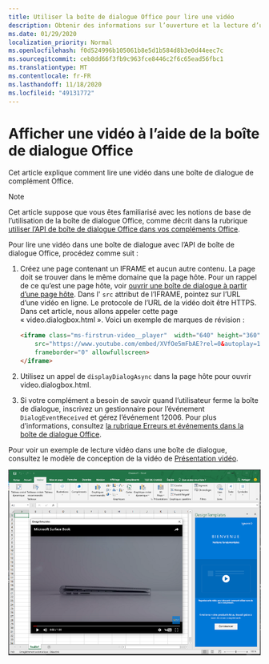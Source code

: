```yaml
---
title: Utiliser la boîte de dialogue Office pour lire une vidéo
description: Obtenir des informations sur l’ouverture et la lecture d’une vidéo dans la boîte de dialogue Office
ms.date: 01/29/2020
localization_priority: Normal
ms.openlocfilehash: f0d524996b105061b8e5d1b584d8b3e0d44eec7c
ms.sourcegitcommit: ceb8dd66f3fb9c963fce8446c2f6c65ead56fbc1
ms.translationtype: MT
ms.contentlocale: fr-FR
ms.lasthandoff: 11/18/2020
ms.locfileid: "49131772"
---
```

# <a name="use-the-office-dialog-box-to-show-a-video"></a>Afficher une vidéo à l’aide de la boîte de dialogue Office

Cet article explique comment lire une vidéo dans une boîte de dialogue de complément Office.

> [!NOTE]
> Cet article suppose que vous êtes familiarisé avec les notions de base de l’utilisation de la boîte de dialogue Office, comme décrit dans la rubrique [utiliser l’API de boîte de dialogue Office dans vos compléments Office](dialog-api-in-office-add-ins.md).

Pour lire une vidéo dans une boîte de dialogue avec l’API de boîte de dialogue Office, procédez comme suit :

1. Créez une page contenant un IFRAME et aucun autre contenu. La page doit se trouver dans le même domaine que la page hôte. Pour un rappel de ce qu’est une page hôte, voir [ouvrir une boîte de dialogue à partir d’une page hôte](dialog-api-in-office-add-ins.md#open-a-dialog-box-from-a-host-page). Dans l' `src` attribut de l’IFRAME, pointez sur l’URL d’une vidéo en ligne. Le protocole de l’URL de la vidéo doit être HTTPS. Dans cet article, nous allons appeler cette page « video.dialogbox.html ». Voici un exemple de marques de révision :

    ```HTML
    <iframe class="ms-firstrun-video__player"  width="640" height="360"
        src="https://www.youtube.com/embed/XVfOe5mFbAE?rel=0&autoplay=1"
        frameborder="0" allowfullscreen>
    </iframe>
    ```

2. Utilisez un appel de `displayDialogAsync` dans la page hôte pour ouvrir video.dialogbox.html.
3. Si votre complément a besoin de savoir quand l’utilisateur ferme la boîte de dialogue, inscrivez un gestionnaire pour l’événement `DialogEventReceived` et gérez l’événement 12006. Pour plus d’informations, consultez [la rubrique Erreurs et événements dans la boîte de dialogue Office](dialog-handle-errors-events.md).

Pour voir un exemple de lecture vidéo dans une boîte de dialogue, consultez le modèle de conception de la vidéo de [Présentation vidéo](../design/first-run-experience-patterns.md#video-placemat).

![Capture d’écran illustrant la lecture d’une vidéo dans une boîte de dialogue de complément devant Excel](../images/video-placemats-dialog-open.png)
